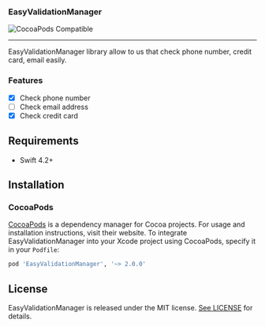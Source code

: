 ### EasyValidationManager

![CocoaPods Compatible](https://img.shields.io/cocoapods/v/EasyValidationManager.svg)

------------

EasyValidationManager library allow to us that check phone number, credit card, email easily.

### Features
- [x] Check phone number
- [ ] Check email address
- [x] Check credit card

## Requirements

- Swift 4.2+

## Installation

### CocoaPods

[CocoaPods](https://cocoapods.org) is a dependency manager for Cocoa projects. For usage and installation instructions, visit their website. To integrate EasyValidationManager into your Xcode project using CocoaPods, specify it in your `Podfile`:

```ruby
pod 'EasyValidationManager', '~> 2.0.0'
```

## License

EasyValidationManager is released under the MIT license. [See LICENSE](https://github.com/serhatleventyavas/EasyValidationManager/blob/master/LICENSE) for details.
